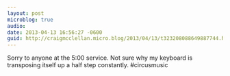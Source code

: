 ```yaml
---
layout: post
microblog: true
audio: 
date: 2013-04-13 16:56:27 -0600
guid: http://craigmcclellan.micro.blog/2013/04/13/t323208088649887744.html
---
```

Sorry to anyone at the 5:00 service. Not sure why my keyboard is transposing itself up a half step constantly. #circusmusic
